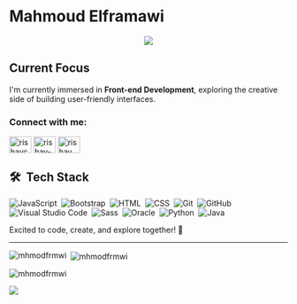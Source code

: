 # Mahmoud Elframawi

<p align="center">
  <a href="https://github.com/mhmodfrmwi/readme-typing-svg">
    <img src="https://readme-typing-svg.herokuapp.com/?lines=A%20Dark%20Knight%20rises🦇;&font=Fira%20Code&center=true&width=440&height=45&color=4682B4&vCenter=true&size=22">
  </a>
</p>

## Current Focus

I'm currently immersed in **Front-end Development**, exploring the creative side of building user-friendly interfaces.

<h3 align="left">Connect with me:</h3>
<p align="left">
<a href="https://twitter.com/_mhmod__" target="blank"><img align="center" src="https://raw.githubusercontent.com/rahuldkjain/github-profile-readme-generator/master/src/images/icons/Social/twitter.svg" alt="rishavchanda" height="30" width="40" /></a>
<a href="https://www.linkedin.com/in/mahmoud-elframawi-94a410271/" target="blank"><img align="center" src="https://raw.githubusercontent.com/rahuldkjain/github-profile-readme-generator/master/src/images/icons/Social/linked-in-alt.svg" alt="rishav-chanda-b89a791b3" height="30" width="40" /></a>
<a href="https://www.instagram.com/ma_hmoud_elframawi/" target="blank"><img align="center" src="https://raw.githubusercontent.com/rahuldkjain/github-profile-readme-generator/master/src/images/icons/Social/instagram.svg" alt="rishav_chanda" height="30" width="40" /></a>
</p>

## 🛠 &nbsp;Tech Stack

![JavaScript](https://img.shields.io/badge/JavaScript-F7DF1E?style=for-the-badge&logo=javascript&logoColor=323330)&nbsp;
![Bootstrap](https://img.shields.io/badge/Bootstrap-563D7C?style=for-the-badge&logo=bootstrap&logoColor=white)&nbsp;
![HTML](https://img.shields.io/badge/HTML5-E34F26?style=for-the-badge&logo=html5&logoColor=white)&nbsp;
![CSS](https://img.shields.io/badge/CSS3-1572B6?style=for-the-badge&logo=css3&logoColor=white)&nbsp;
![Git](https://img.shields.io/badge/GIT-E44C30?style=for-the-badge&logo=git&logoColor=white)&nbsp;
![GitHub](https://img.shields.io/badge/GitHub-100000?style=for-the-badge&logo=github&logoColor=white)&nbsp;
![Visual Studio Code](https://img.shields.io/badge/Visual_Studio_Code-0078D4?style=for-the-badge&logo=visual%20studio%20code&logoColor=white)&nbsp;
![Sass](https://img.shields.io/badge/Sass-CC6699?style=for-the-badge&logo=sass&logoColor=white)&nbsp;
![Oracle](https://img.shields.io/badge/Oracle-F80000?style=for-the-badge&logo=Oracle&logoColor=white)&nbsp;
![Python](https://img.shields.io/badge/Python-14354C?style=for-the-badge&logo=python&logoColor=white)&nbsp;
![Java](https://img.shields.io/badge/Java-ED8B00?style=for-the-badge&logo=openjdk&logoColor=white)&nbsp;

Excited to code, create, and explore together! 🚀

---

<p><img align="left" src="https://github-readme-stats.vercel.app/api/top-langs?username=mhmodfrmwi&show_icons=true&locale=en&layout=compact&theme=tokyonight" alt="mhmodfrmwi" /></p>

<p>&nbsp;<img align="center" src="https://github-readme-stats.vercel.app/api?username=mhmodfrmwi&show_icons=true&locale=en&theme=tokyonight" alt="mhmodfrmwi" /></p>

<p><img align="center" src="https://github-readme-streak-stats.herokuapp.com/?user=mhmodfrmwi&&theme=tokyonight" alt="mhmodfrmwi" /></p>

<!-- Profile Views Badge -->
<a href="https://komarev.com/ghpvc/?username=mhmodfrmwi&style=for-the-badge">
    <img src="https://komarev.com/ghpvc/?username=mhmodfrmwi&style=for-the-badge">
</a>
